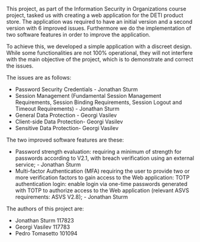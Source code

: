 This project, as part of the Information Security in Organizations course project, tasked us with creating a web application for the DETI product store. The application was required to have an initial version and a second version with 6 improved issues. Furthermore we do the implementation of two software features in order to improve the application.

To achieve this, we developed a simple application with a discreet design. While some functionalities are not 100% operational, they will not interfere with the main objective of the project, which is to demonstrate and correct the issues.

The issues are as follows:
- Password Security Credentials - Jonathan Sturm
- Session Management (Fundamental Session Management Requirements, Session Binding Requirements, Session Logout and Timeout Requirements) - Jonathan Sturm
- General Data Protection - Georgi Vasilev
- Client-side Data Protection- Georgi Vasilev
- Sensitive Data Protection- Georgi Vasilev
  
The two improved software features are these:
- Password strength evaluation: requiring a minimum of strength for passwords according to V2.1, with
breach verification using an external service; - Jonathan Sturm
- Multi-factor Authentication (MFA) requiring the user to provide two or more verification factors to
gain access to the Web application: TOTP authentication login: enable login via one-time passwords generated with TOTP to authorize
access to the Web application (relevant ASVS requirements: ASVS V2.8); - Jonathan Sturm


The authors of this project are:
- Jonathan Sturm 117823
- Georgi Vasilev 117783
- Pedro Tomasetto 101094
